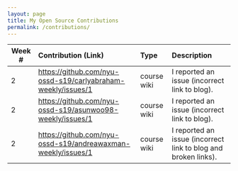 ```yaml
---
layout: page
title: My Open Source Contributions
permalink: /contributions/
---
```


<!-- 
Type of the contribution should be "Wikipedia edit", "OpenStreet Map feature", "Documentation", "Course website", "Blog", 
"Browse Add-on", etc. 

The descriptioin should include a brief summary of what you did. 

Replace the first row with your contribution. 

--> 





| Week #       | Contribution (Link)  | Type  | Description | 
|---|:---|:---|:---| 
|  2   | https://github.com/nyu-ossd-s19/carlyabraham-weekly/issues/1    | course wiki    |   I reported an issue (incorrect link to blog).    |
|  2   | https://github.com/nyu-ossd-s19/asunwoo98-weekly/issues/1    |  course wiki   |  I reported an issue (incorrect link to blog).    |
|  2   | https://github.com/nyu-ossd-s19/andreawaxman-weekly/issues/1    |  course wiki   |  I reported an issue (incorrect link to blog and broken links).    |
